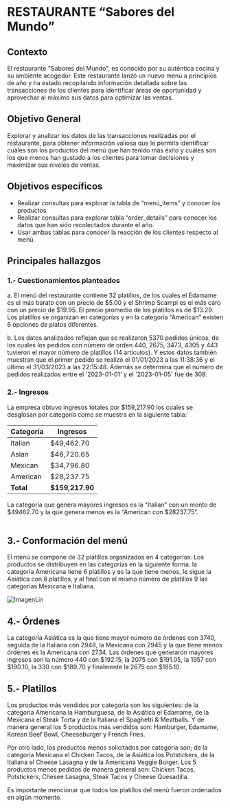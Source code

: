 # RESTAURANTE “Sabores del Mundo”

## Contexto
El restaurante "Sabores del Mundo", es conocido por su auténtica cocina y su ambiente acogedor. Este restaurante lanzó un nuevo menú a principios de año y ha estado recopilando información detallada sobre las transacciones de los clientes para identificar áreas de oportunidad y aprovechar al máximo sus datos para optimizar las ventas.

## Objetivo General
Explorar y analizar los datos de las transacciones realizadas por el restaurante, para obtener información valiosa que le permita identificar cuáles son los productos del menú que han tenido más éxito y cuáles son los que menos han gustado a los clientes para tomar decisiones y maximizar sus niveles de ventas.

## Objetivos específicos 
- Realizar consultas para explorar la tabla de “menú_items” y conocer los productos
- Realizar consultas para explorar tabla “order_details” para conocer los datos que han sido recolectados durante el año. 
- Usar ambas tablas para conocer la reacción de los clientes respecto al menú.

## Principales hallazgos

### 1.- Cuestionamientos planteados

a. El menú del restaurante contiene 32 platillos, de los cuales el Edamame es el más barato con un precio de $5.00 y el Shrimp Scampi es el más caro con un precio de $19.95. El precio promedio de los platillos es de $13.29. Los platillos se organizan en categorías y en la categoría “American” existen 6 opciones de platos diferentes.

b. Los datos analizados reflejan que se realizaron 5370 pedidos únicos, de los cuales los pedidos con número de orden 440, 2675, 3473, 4305 y 443 tuvieron el mayor número de platillos (14 artículos). Y estos datos también muestran que el primer pedido se realizó el 01/01/2023 a las 11:38:36 y el último el 31/03/2023 a las 22:15:48. Además se determina que el número de pedidos realizados entre el '2023-01-01' y el '2023-01-05' fue de 308. 

### 2.- Ingresos

La empresa obtuvo ingresos totales por $159,217.90 los cuales se desglosan por categoría como se muestra en la siguiente tabla:

|  Categoría |  Ingresos |
|--- |---|
|Italian | $49,462.70 |
|Asian | $46,720.65 |
|Mexican	| $34,796.80 | 
|American	| $28,237.75 |
|**Total**|**$159,217.90** |

La categoría que genera mayores ingresos es la “Italian” con un monto de $49462.70 y la que genera menos es la “American con $28237.75”.<br/><br/>


## 3.- Conformación del menú

El menú se compone de 32 platillos organizados en 4 categorías. Los productos se distribuyen en las categorías en la siguiente forma: la categoría Americana tiene 6 platillos y es la que tiene menos, le sigue la Asiática con 8 platillos, y al final con el mismo número de platillos 9 las categorías Mexicana e Italiana.

![ImagenLin](https://github.com/user-attachments/assets/363ff9bf-3353-4d4b-8d93-b7cddc780ea4)



## 4.- Órdenes 

La categoría Asiática es la que tiene mayor número de órdenes con 3740, seguida de la Italiana con 2948, la Mexicana con 2945 y la que tiene menos órdenes es la Americana con 2734.
Las órdenes que generaron mayores ingresos son la número 440 con $192.15, la 2075 con $191.05, la 1957 con $190.10, la 330 con $189.70 y finalmente la 2675 con $185.10. 


## 5.- Platillos

Los productos más vendidos por categoría son los siguientes: de la categoría Americana la Hamburguesa, de la Asiática el Edamame, de la Mexicana el Steak Torta y de la Italiana el Spaghetti & Meatballs. Y de manera general los 5 productos más vendidos son: Hamburger, Edamame, Korean Beef Bowl, Cheeseburger y French Fries.

Por otro lado, los productos menos solicitados por categoría son; de la categoría Mexicana el Chicken Tacos, de la Asiática los Potstickers, de la Italiana el Cheese Lasagna y de la Americana Veggie Burger. Los 5 productos menos pedidos de manera general son: Chicken Tacos, Potstickers, Chesee Lasagna, Steak Tacos y Cheese Quesadilla.

Es importante mencionar que todos los platillos del menú fueron ordenados en algún momento. 




